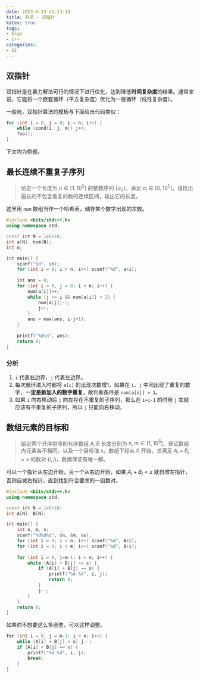 ```yaml
---
date: 2023-6-13 21:13:14
title: 杂项 - 双指针
katex: true
tags:
- Algo
- C++
categories:
- OI
---
```


## 双指针

双指针是在暴力解法可行的情况下进行优化，达到降低**时间复杂度**的结果。通常来说，它能将一个嵌套循环（平方复杂度）优化为一层循环（线性复杂度）。

一般地，双指针算法的模板与下面给出代码类似：

```cpp
for (int i = 0, j = 0; i < n; i++) {
    while (cond(i, j, m)) j++;
    foo();
}
```

下文均为例题。

## 最长连续不重复子序列

> 给定一个长度为 $n \in [1, 10^5]$ 的整数序列 $\{a_n\}$，满足 $a_i\in[0, 10^5]$，请找出最长的不包含重复的数的连续区间，输出它的长度。

这里用 `num` 数组当作一个哈希表，储存某个数字出现的次数。

```cpp
#include <bits/stdc++.h>
using namespace std;

const int N = 1e5+10;
int a[N], num[N];
int n;

int main() {
    scanf("%d", &n);
    for (int i = 0; i < n; i++) scanf("%d", a+i);
    
    int ans = 0;
    for (int i = 0, j = 0; i < n; i++) {
        num[a[i]]++;
        while (j <= i && num[a[i]] > 1) {
            num[a[j]]--;
            j++;
        }
        ans = max(ans, i-j+1);
    }
    
    printf("%d\n", ans);
    return 0;
}
```

### 分析

1. `i` 代表右边界，`j` 代表左边界。
2. 每次循环进入时都将 `a[i]` 的出现次数增1，如果在 `i, j` 中间出现了重复的数字，**一定是新加入的数字重复**，故判断条件是 `num[a[i]] > 1`。
3. 如果 `i` 向右移动后 `j` 向左存在不重复的子序列，那么在 `i=i-1` 的时候 `j` 左就应该有不重复的子序列，所以 `j` 只能向右移动。

## 数组元素的目标和

> 给定两个升序排序的有序数组 $A, B$ 长度分别为 $n, m \in [1, 10^5]$，保证数组内元素各不相同，以及一个目标值 $x$。数组下标从 0 开始，求满足 $A_i+B_j=x$ 的数对 $(i, j)$，数据保证有唯一解。

可以一个指针从左边开始，另一个从右边开始，如果 $A_i+B_j < x$ 就自增左指针，否则自减右指针，直到找到符合要求的一组数对。

```cpp
#include <bits/stdc++.h>
using namespace std;

const int N = 1e5+10;
int A[N], B[N];

int main() {
    int n, m, x;
    scanf("%d%d%d", &n, &m, &x);
    for (int i = 0; i < n; i++) scanf("%d", A+i);
    for (int i = 0; i < m; i++) scanf("%d", B+i);
    
    for (int i = 0, j=m-1; i < n; i++) {
        while (A[i] + B[j] >= x) {
            if (A[i] + B[j] == x) {
                printf("%d %d", i, j);
                return 0;
            }
            j--;
        }
    }
    return 0;
}
```

如果你不想要这么多嵌套，可以这样调整。

```cpp
for (int i = 0, j = m-1; i < n; i++) {
    while (A[i] + B[j] > x) j--;
    if (A[i] + B[j] == x) {
        printf("%d %d", i, j);
        break;
    }
}
```

